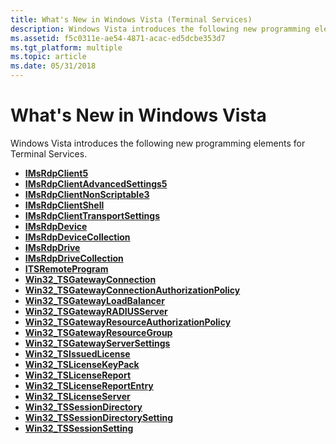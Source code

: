 ```yaml
---
title: What's New in Windows Vista (Terminal Services)
description: Windows Vista introduces the following new programming elements for Terminal Services.
ms.assetid: f5c0311e-ae54-4871-acac-ed5dcbe353d7
ms.tgt_platform: multiple
ms.topic: article
ms.date: 05/31/2018
---
```


# What's New in Windows Vista

Windows Vista introduces the following new programming elements for Terminal Services.

-   [**IMsRdpClient5**](imsrdpclient5.md)
-   [**IMsRdpClientAdvancedSettings5**](imsrdpclientadvancedsettings5.md)
-   [**IMsRdpClientNonScriptable3**](imsrdpclientnonscriptable3.md)
-   [**IMsRdpClientShell**](imsrdpclientshell.md)
-   [**IMsRdpClientTransportSettings**](imsrdpclienttransportsettings.md)
-   [**IMsRdpDevice**](imsrdpdevice.md)
-   [**IMsRdpDeviceCollection**](imsrdpdevicecollection.md)
-   [**IMsRdpDrive**](imsrdpdrive.md)
-   [**IMsRdpDriveCollection**](imsrdpdrivecollection.md)
-   [**ITSRemoteProgram**](itsremoteprogram.md)
-   [**Win32\_TSGatewayConnection**](win32-tsgatewayconnection.md)
-   [**Win32\_TSGatewayConnectionAuthorizationPolicy**](win32-tsgatewayconnectionauthorizationpolicy.md)
-   [**Win32\_TSGatewayLoadBalancer**](win32-tsgatewayloadbalancer.md)
-   [**Win32\_TSGatewayRADIUSServer**](win32-tsgatewayradiusserver.md)
-   [**Win32\_TSGatewayResourceAuthorizationPolicy**](win32-tsgatewayresourceauthorizationpolicy.md)
-   [**Win32\_TSGatewayResourceGroup**](win32-tsgatewayresourcegroup.md)
-   [**Win32\_TSGatewayServerSettings**](win32-tsgatewayserversettings.md)
-   [**Win32\_TSIssuedLicense**](win32-tsissuedlicense.md)
-   [**Win32\_TSLicenseKeyPack**](win32-tslicensekeypack.md)
-   [**Win32\_TSLicenseReport**](win32-tslicensereport.md)
-   [**Win32\_TSLicenseReportEntry**](win32-tslicensereportentry.md)
-   [**Win32\_TSLicenseServer**](win32-tslicenseserver.md)
-   [**Win32\_TSSessionDirectory**](win32-tssessiondirectory.md)
-   [**Win32\_TSSessionDirectorySetting**](win32-tssessiondirectorysetting.md)
-   [**Win32\_TSSessionSetting**](win32-tssessionsetting.md)

 

 




